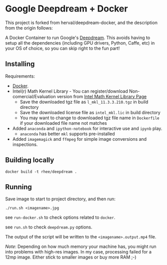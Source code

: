 # Google Deepdream + Docker

This project is forked from herval/deepdream-docker, and the description from the origin follows:

A Docker Container to run Google's [Deepdream](https://github.com/google/deepdream/). This avoids having to setup all the dependencies (including GPU drivers, Python, Caffe, etc) in your OS of choice, so you can skip right to the fun part!


## Installing

Requirements:

- [Docker](https://www.docker.com/).
- Intel(r) Math Kernel Library - You can register/download Non-comercial/Evaluation version from [Intel Math Kernel Library Page](https://software.intel.com/en-us/intel-mkl/)
    - Save the downloaded tgz file as `l_mkl_11.3.3.210.tgz` in build directory
    - Save the downloaded license file as `intel_mkl.lic` in build directory
    - You may want to change to downloaded tgz file name in `Dockerfile` if your downloaded file name not matches
- Added `anaconda` and `ipython-notebook` for interactive use and `ipynb` play.
    - `anaconda` has better `mkl` supports pre-installed
- Added `imagemagick` and `ffmpeg` for simple image conversions and inspections.

## Building locally

```
docker build -t rhee/deepdream .
```


## Running

Save image to start to project directory, and then run:

```
./run.sh <imagename>.jpg
```

see `run-docker.sh` to check options related to `docker`.

see `run.sh` to check `deepdream.py` options.

The output of the script will be written to the `<imagename>.output.mp4` file.

*Note*: Depending on how much memory your machine has, you might run into problems with high-res images. In my case, processing failed for a 12mp image. Either stick to smaller images or buy more RAM ;-)

